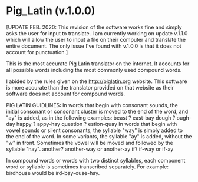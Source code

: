 # Pig_Latin (v.1.0.0)

[UPDATE FEB. 2020: This revision of the software works fine and simply asks the user for input to translate. I am currently working on update v.1.1.0 which will allow the user to input a file on their computer and translate the entire document. The only issue I've found with v.1.0.0 is that it does not account for punctuation.]

This is the most accurate Pig Latin translator on the internet. It accounts for all possible words including the most commonly used compound words.

I abided by the rules given on the http://piglatin.org website. 
This software is more accurate than the translator provided on that website as their software does not account for compound words.


PIG LATIN GUIDLINES:
In words that begin with consonant sounds,
the initial consonant or consonant cluster is moved to the end of the word,
and "ay" is added, as in the following examples:
beast ? east-bay
dough ? ough-day
happy ? appy-hay
question ? estion-quay
In words that begin with vowel sounds or silent consonants,
the syllable "way" is simply added to the end of the word.
In some variants, the syllable "ay" is added, without the "w" in front.
Sometimes the vowel will be moved and followed by the syllable "hay".
another? another-way or another-ay
if? if-way or if-ay

In compound words or words with two distinct syllables,
each component word or syllable is sometimes transcribed separately.
For example: birdhouse would be ird-bay-ouse-hay.

